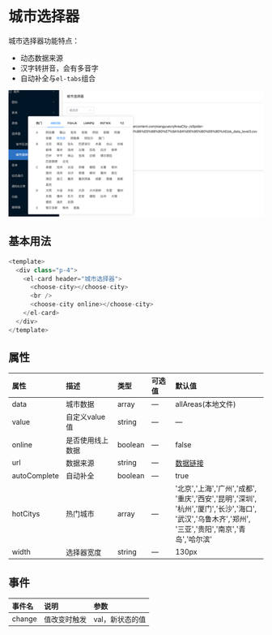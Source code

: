 # 城市选择器

城市选择器功能特点：

- 动态数据来源
- 汉字转拼音，会有多音字
- 自动补全与`el-tabs`组合


![choose-city](../assets/choose-city.png)

## 基本用法

```typescript
<template>
  <div class="p-4">
    <el-card header="城市选择器">
      <choose-city></choose-city>
      <br />
      <choose-city online></choose-city>
    </el-card>
  </div>
</template>

```

## 属性

| 属性       | 描述             | 类型    | 可选值 | 默认值 |
| :--------- | :--------------- | :------ | :------- | :----- |
| data      | 城市数据       | array  | —      |  allAreas(本地文件)     |
| value | 自定义value值   | string  | —      |    —     |
| online    | 是否使用线上数据 | boolean | —      | false  |
| url    | 数据来源 | string | —      | [数据链接](https://github.91chi.fun/https://raw.githubusercontent.com/xiangyuecn/AreaCity-JsSpider-StatsGov/master/src/%E9%87%87%E9%9B%86%E5%88%B0%E7%9A%84%E6%95%B0%E6%8D%AE/ok_data_level3.csv)  |
| autoComplete    | 自动补全 | boolean | —      | true  |
| hotCitys    | 热门城市 | array | —      | '北京','上海','广州','成都',<br />'重庆','西安','昆明','深圳',<br />'杭州','厦门','长沙','海口',<br />'武汉','乌鲁木齐','郑州',<br />'三亚','贵阳','南京','青岛','哈尔滨'  |
| width    | 选择器宽度 | string | —      | 130px  |


## 事件


| 事件名 | 说明                                               | 参数            |
| :----- | :------------------------------------------------- | :-------------- |
| change | 值改变时触发 | val，新状态的值 |


